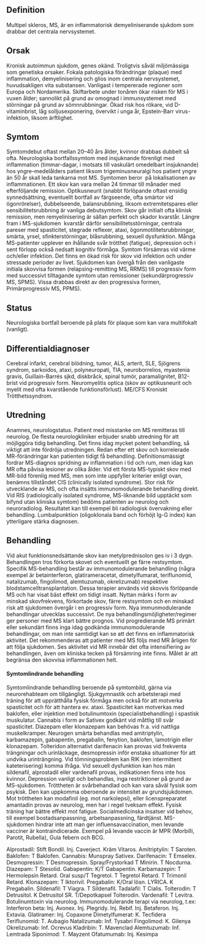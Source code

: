 ## Definition

Multipel skleros, MS, är en inflammatorisk demyeliniserande sjukdom som drabbar det centrala nervsystemet.

## Orsak

Kronisk autoimmun sjukdom, genes okänd. Troligtvis såväl miljömässiga som genetiska orsaker. Fokala patologiska förändringar (plaque) med inflammation, demyelinisering och glios inom centrala nervsystemet, huvudsakligen vita substansen.
Vanligast i tempererade regioner som Europa och Nordamerika. Skiftarbete under tonåren ökar risken för MS i vuxen ålder; sannolikt på grund av omognad i immunsystemet med störningar på grund av sömnrubbningar. Ökad risk hos rökare, vid D-vitaminbrist, låg solljusexponering, övervikt i unga år, Epstein-Barr virus-infektion, liksom ärftlighet.

## Symtom

Symtomdebut oftast mellan 20–40 års ålder, kvinnor drabbas dubbelt så ofta. Neurologiska bortfallssymtom med insjuknande förenligt med inflammation (timmar-dagar, i motsats till vaskulärt omedelbart insjuknande) hos yngre–medelålders patient liksom trigeminusneuralgi hos patient yngre än 50 år skall leda tankarna mot MS.
Symtomen beror  på lokalisationen av inflammationen. Ett skov kan vara mellan 24 timmar till månader med efterföljande remission.
Optikusneurit (snabbt förlöpande oftast ensidig synnedsättning, eventuellt bortfall av färgseende, ofta smärtor vid ögonrörelser), dubbelseende, balansrubbning, liksom extremitetspares eller sensibilitetsrubbning är vanliga debutsymtom.
Skov går initialt ofta klinisk remission, men remyelinisering är sällan perfekt och skador kvarstår. Längre fram i MS-sjukdomen  kvarstår därför sensibilitetsstörningar, centrala pareser med spasticitet, stegrade reflexer, ataxi, ögonmotilitetsrubbningar, smärta, yrsel, sfinkterstörningar, blåsrubbning, sexuell dysfunktion.
Många MS-patienter upplever en ihållande svår trötthet (fatigue), depression och i sent förlopp också nedsatt kognitiv förmåga. Symtom försämras vid värme och/eller infektion. Det finns en ökad risk för skov vid infektion och under stressade perioder av livet.
Sjukdomen kan övergå från den vanligaste initiala skovvisa formen (relapsing-remitting MS, RRMS) till progressiv form med successivt tilltagande symtom utan remissioner (sekundärprogressiv MS, SPMS). Vissa drabbas direkt av den progressiva formen, Primärprogressiv MS, PPMS).

## Status

Neurologiska bortfall beroende på plats för plaque som kan vara multifokalt (vanligt).

## Differentialdiagnoser

Cerebral infarkt, cerebral blödning, tumor, ALS, arterit, SLE, Sjögrens syndrom, sarkoidos, ataxi, polyneuropati, TIA, neuroborrelios, myastenia gravis, Guillain-Barrés sjkd, diskbråck, spinal tumör, paramalignitet, B12-brist vid progressiv form. Neuromyelitis optica (skov av optikusneurit och myelit med ofta kvarstående funktionsförlust). ME/CFS Kroniskt Trötthetssyndrom.

## Utredning

Anamnes, neurologstatus. Patient med misstanke om MS remitteras till neurolog. De flesta neurologkliniker erbjuder snabb utredning för att möjliggöra tidig behandling. Det finns idag mycket potent behandling, så viktigt att inte fördröja utredningen. Redan efter ett skov och korrelerade MR-förändringar kan patienten tidigt få behandling.
Definitionsmässigt fordrar MS-diagnos spridning av inflammation i tid och rum, men idag kan MR ofta påvisa lesioner av olika ålder. Vid ett första MS-typiskt skov med MR-bild förenlig med MS, men som inte uppfyller kriterier enligt ovan, benämns tillståndet CIS (clinically isolated syndrome). Stor risk för utvecklande av MS, och ofta insätts immunomodulerande behandling direkt.
Vid RIS (radiologically isolated syndrome, MS-liknande bild upptäckt som bifynd utan kliniska symtom) bedöms patienten av neurolog och neuroradiolog. Resultatet kan till exempel bli radiologisk övervakning eller behandling.
Lumbalpunktion (oligoklonala band och förhöjt Ig-G index) kan ytterligare stärka diagnosen.

## Behandling

Vid akut funktionsnedsättande skov kan metylprednisolon ges iv i 3 dygn. Behandlingen tros förkorta skovet och eventuellt ge färre restsymtom. Specifik MS-behandling består av immunomodulerande behandling (några exempel är betainterferon, glatirameracetat, dimetylfumarat, teriflunomid, natalizumab, fingolimod, alemtuzumab, okrelizumab) respektive blodstamcelltransplantation. Dessa terapier används vid skovvis förlöpande MS och har visat bäst effekt om tidigt insatt. Nyttan märks i form av minskad skovfrekvens, förkortade skov, färre restsymtom och en minskad risk att sjukdomen övergår i en progressiv form. Nya immunmodulerande behandlingar utvecklas successivt.
De nya behandlingsmöjligheter/regimer ger personer med MS klart bättre prognos. Vid progredierande MS primärt eller sekundärt finns inga idag godkända immunomodulerande behandlingar, om man inte samtidigt kan se att det finns en inflammatorisk aktivitet. Det rekommenderas att patienter med MS följs med MR årligen för att följa sjukdomen. Ses aktivitet vid MR innebär det ofta intensifiering av behandlingen, även om kliniska tecken på försämring inte finns. Målet är att begränsa den skovvisa inflammationen helt.

#### Symtomlindrande behandling

Symtomlindrande behandling beroende på symtombild, gärna via neurorehabteam om tillgängligt. Sjukgymnastik och arbetsterapi med träning för att upprätthålla fysisk förmåga men också för att motverka spasticitet och för att hantera ev. ataxi. Spasticitet kan motverkas med baklofen, eller injektion med botulinumtoxin (specialistbehandling) i spastisk muskulatur. Cannabis i form av Sativex godkänt vid måttlig till svår spasticitet. Diazepam eller klonazepam kan behövas fr.a. vid nattliga muskelkramper. Neurogen smärta behandlas med amitriptylin, karbamazepin, gabapentin, pregabalin, fenytion, baklofen, lamotrigin eller klonazepam.
Tolteridon alternativt darifenacin kan provas vid frekventa trängningar och urinläckage, desmopressin inför enstaka situationer för att undvika urinträngning. Vid tömningsproblem kan RIK (ren intermittent kateterisering) komma ifråga. Vid sexuell dysfunktion kan hos män sildenafil, alprostadil eller vardenafil provas, indikationen finns inte hos kvinnor.
Depression vanligt och behandlas, inga restriktioner på grund av MS-sjukdomen.
Tröttheten är svårbehandlad och kan vara såväl fysisk som psykisk. Den kan uppkomma oberoende av intensitet av grundsjukdomen. Mot tröttheten kan modafinil (eg. mot narkolepsi), eller licenspreparatet amantadin provas av neurolog, men har i regel tveksam effekt. Fysisk träning har bättre effekt mot fatigue.
Socialmedicinska insatser vid behov, till exempel bostadsanpassning, arbetsanpassning, färdtjänst. MS-sjukdomen hindrar inte att man ger influensavaccination, men levande vacciner är kontraindicerade. Exempel på levande vaccin är MPR (Morbilli, Parotit, Rubella), Gula febern och BCG.


Alprostadil: Stift Bondil. Inj. Caverject. Kräm Vitaros.
Amitriptylin: T Saroten.
Baklofen: T Baklofen.
Cannabis: Munspray Sativex.
Darifenacin: T Emselex. 
Desmopressin: T Desmopressin. Spray/Frystorkad T Minirin. T Nocdurna.
Diazepam: T Stesolid.
Gabapentin: K/T Gabapentin.
Karbamazepin: T Hermolepsin Retard. Oral susp/T Tegretol. T Tegretol Retard. T Trimonil Retard.
Klonazepam: T Iktorivil.
Pregabalin: K/Oral lösn. LYRICA. K Pregabalin.
Sildenafil: T Viagra. T Sildenafil.
Tadalafil: T Cialis.
Tolterodin: T Detrusitol. K Detrusitol SR. T/Depotkapsel Tolterodin.
Vardenafil: T Levitra.
Botulinumtoxin via neurolog.
Immunomodulerande terapi via neurolog, t.ex:
Interferon beta: Inj. Avonex. Inj. Plegridy. Inj. Rebif. Inj. Betaferon. Inj. Extavia.
Glatiramer: Inj. Copaxone
Dimetylfumerat: K. Tecfidera
Teriflunomid: T. Aubagio
Natalizumab: Inf. Tysabri
Fingolimod: K. Gilenya
Okrelizumab: Inf. Ocrevus
Kladribin: T. Mavenclad
Alemtuzumab: Inf. Lemtrada
Siponimod: T. Mayzent
Ofatumumab: Inj. Kesimpa

